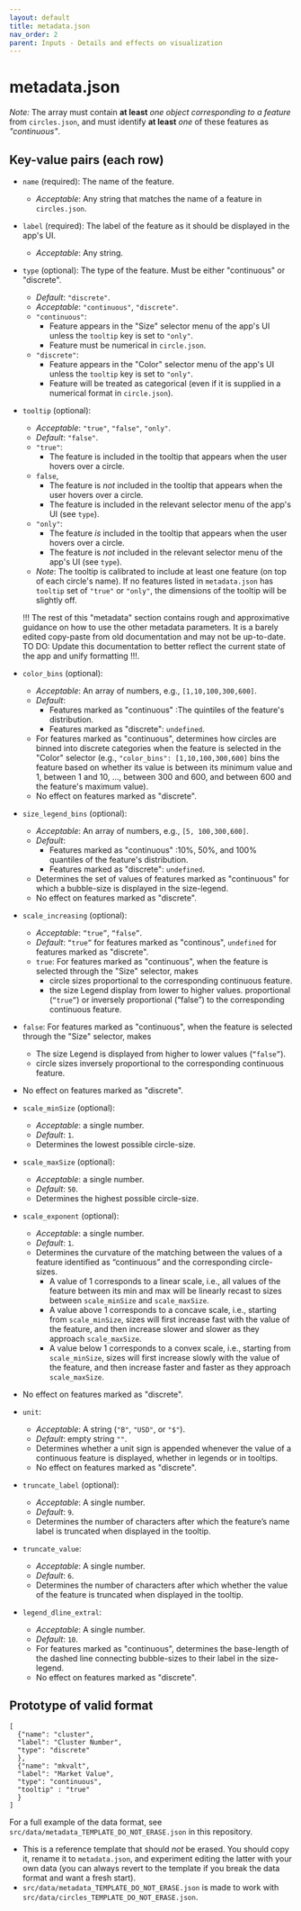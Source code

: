 ```yaml
---
layout: default
title: metadata.json
nav_order: 2
parent: Inputs - Details and effects on visualization
---
```


# metadata.json

*Note:* The array must contain **at least** *one object corresponding to a feature* from `circles.json`, and must identify **at least** *one* of these features as *"continuous"*.

## Key-value pairs (each row)

- `name` (required): The name of the feature.
  - *Acceptable*: Any string that matches the name of a feature in `circles.json`.

- `label` (required): The label of the feature as it should be displayed
in the app's UI.
  - *Acceptable*: Any string.

- `type` (optional): The type of the feature. Must be either
"continuous" or "discrete".
  - *Default*: `"discrete"`.
  - *Acceptable*: `"continuous"`, `"discrete"`.
  - `"continuous"`: 
     - Feature appears in the "Size" selector menu of the app's UI unless the `tooltip` key is set to `"only"`.
     - Feature must be numerical in `circle.json`. 
   - `"discrete"`:
     - Feature appears in the "Color" selector menu of the app's UI unless the `tooltip` key is set to `"only"`.
     - Feature will be treated as categorical (even if it is supplied in a numerical format in `circle.json`).

- `tooltip` (optional): 
  - *Acceptable*: `"true"`, `"false"`, `"only"`.
  - *Default*: `"false"`.
  - `"true"`: 
    - The feature is included in the tooltip that appears when the user hovers over a circle.
  - `false`, 
    - The feature is *not* included in the tooltip that appears when the user hovers over a circle.
    - The feature is included in the relevant selector menu of the app's UI (see `type`).
  - `"only"`:
    - The feature *is* included in the tooltip that appears when the user hovers over a circle.
    - The feature is *not* included in the relevant selector menu of the app's UI (see `type`).
  - *Note*: The tooltip is calibrated to include at least one feature (on top of each circle's name). If no features listed in
`metadata.json` has `tooltip` set of `"true"` or `"only"`, the
dimensions of the tooltip will be slightly off.

  !!! The rest of this "metadata" section contains rough and
approximative guidance on how to use the other metadata parameters. 
It is a barely edited copy-paste from old documentation and may not be
up-to-date. TO DO: Update this documentation to better reflect the
current state of the app and unify formatting !!!.

- `color_bins` (optional):   
  -	*Acceptable*: An array of numbers, e.g., `[1,10,100,300,600]`.
  - *Default*: 
      - Features marked as "continuous" :The quintiles of the feature's distribution.
      - Features marked as "discrete": `undefined`.  
  -	For features marked as "continuous", determines how circles are binned into discrete categories when the feature is selected in the "Color" selector (e.g., `"color_bins": [1,10,100,300,600]` bins the feature based on whether its value is between its minimum value and 1, between 1 and 10, …, between 300 and 600, and between 600 and the feature's maximum value).
  - No effect on features marked as "discrete".

- `size_legend_bins` (optional):   
  - *Acceptable*: An array of numbers, e.g., `[5, 100,300,600]`.
  - *Default*: 
      - Features marked as "continuous" :10%, 50%, and 100% quantiles of the feature's distribution.
      - Features marked as "discrete": `undefined`.
  - Determines the set of values of features marked as "continuous" for which a bubble-size is displayed in the size-legend.
  - No effect on features marked as "discrete".

- `scale_increasing` (optional): 
  - *Acceptable*: `“true”`, `“false”`.
  - *Default*: `“true”` for features marked as "continous", `undefined` for features marked as "discrete".
  - `true`: For features marked as "continuous", when the feature is selected through the "Size" selector, makes 
    - circle sizes  proportional  to the corresponding continuous feature.
    - the size Legend display from lower to higher values.
proportional (`“true”`) or inversely proportional (“false”) to the corresponding continuous feature.
- `false`: For features marked as "continuous", when the feature is selected through the "Size" selector, makes
  - The size Legend is displayed from higher to lower values (`“false”`).
  - circle sizes inversely proportional to the corresponding continuous feature.
 - No effect on features marked as "discrete".

- `scale_minSize` (optional):
  -	*Acceptable*: a single number.
  - *Default*: `1`.
  -	Determines the lowest possible circle-size. 

- `scale_maxSize` (optional):   
  -	*Acceptable*: a single number.
  - *Default*: `50`.
  -	Determines the highest possible circle-size. 

- `scale_exponent` (optional):
  -  *Acceptable*: a single number.
  - *Default*: `1`.
  - Determines the curvature of the matching between the values of a feature identified as “continuous” and the corresponding circle-sizes.
    -	A value of 1 corresponds to a linear scale, i.e., all values of the feature between its min and max will be linearly recast to sizes between `scale_minSize` and `scale_maxSize`.
    - A value above 1 corresponds to a concave scale, i.e., starting from `scale_minSize`, sizes will first increase fast with the value of the feature, and then increase slower and slower as they approach
`scale_maxSize`.
    - A value below 1 corresponds to a convex scale, i.e., starting from `scale_minSize`, sizes will first increase slowly with the value of the feature, and then increase faster and faster as they approach `scale_maxSize`. 
 - No effect on features marked as "discrete".

- `unit`:
  - *Acceptable*: A string (`"B"`, `"USD"`, or `"$"`).
  - *Default*: empty string `""`.
  - Determines whether a unit sign is appended whenever the value of a continuous feature is displayed, whether in legends or in tooltips. 
  - No effect on features marked as "discrete".

- `truncate_label` (optional):   
  - *Acceptable*: A single number.
  - *Default*: `9`.
  - Determines the number of characters after which the feature’s name label is truncated when displayed in the tooltip.  

- `truncate_value`:   
  - *Acceptable*: A single number.
  - *Default*: `6`.
  - Determines the number of characters after which whether the value of the feature is truncated when displayed in the tooltip.  

- `legend_dline_extral`:  
  - *Acceptable*: A single number.
  - *Default*: `10`.
  - For features marked as "continuous", determines the base-length of the dashed line connecting bubble-sizes to their label in the size-legend.
  - No effect on features marked as "discrete".

## Prototype of valid format

```
[ 
  {"name": "cluster",
  "label": "Cluster Number",
  "type": "discrete"
  },
  {"name": "mkvalt",
  "label": "Market Value",
  "type": "continuous",
  "tooltip" : "true"
  }
]
``` 

For a full example of the data format, see `src/data/metadata_TEMPLATE_DO_NOT_ERASE.json` in this repository.
  - This is a reference template that should *not* be erased. 
  You should copy it, rename it to `metadata.json`,  and experiment editing the latter with your own data (you can always revert to the template if you break the data format and want a fresh start).
  - `src/data/metadata_TEMPLATE_DO_NOT_ERASE.json` is made to work with `src/data/circles_TEMPLATE_DO_NOT_ERASE.json`.
